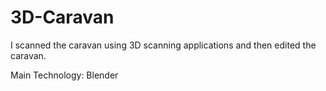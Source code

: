 # 3D-Caravan
I scanned the caravan using 3D scanning applications and then edited the caravan.

Main Technology: Blender
